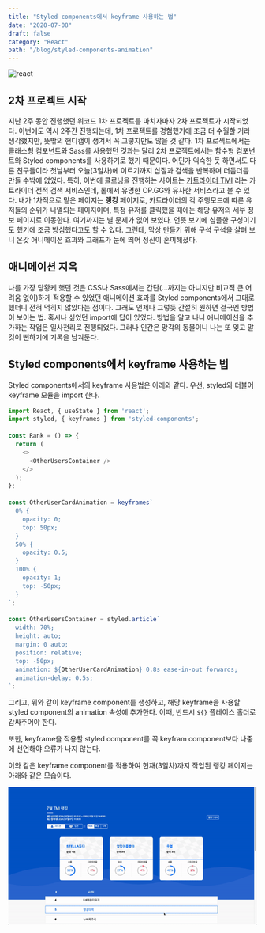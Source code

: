 ```yaml
---
title: "Styled components에서 keyframe 사용하는 법"
date: "2020-07-08"
draft: false
category: "React"
path: "/blog/styled-components-animation"
---
```


![react](https://jeonghwan-kim.github.io/assets/imgs/2018/07/16/react-logo.png)

## 2차 프로젝트 시작
지난 2주 동안 진행했던 위코드 1차 프로젝트를 마치자마자 2차 프로젝트가 시작되었다. 이번에도 역시 2주간 진행되는데, 1차 프로젝트를 경험했기에 조금 더 수월할 거라 생각했지만, 뜻밖의 핸디캡이 생겨서 꼭 그렇지만도 않을 것 같다.
1차 프로젝트에서는 클래스형 컴포넌트와 Sass를 사용했던 것과는 달리 2차 프로젝트에서는 함수형 컴포넌트와 Styled components를 사용하기로 했기 때문이다. 어딘가 익숙한 듯 하면서도 다른 친구들이라 첫날부터 오늘(3일차)에 이르기까지 삽질과 검색을 반복하며 더듬더듬 만들 수밖에 없었다.
특히, 이번에 클로닝을 진행하는 사이트는 [카트라이더 TMI](https://tmi.nexon.com/kart) 라는 카트라이더 전적 검색 서비스인데, 롤에서 유명한 OP.GG와 유사한 서비스라고 볼 수 있다.
내가 1차적으로 맡은 페이지는 **랭킹** 페이지로, 카트라이더의 각 주행모드에 따른 유저들의 순위가 나열되는 페이지이며, 특정 유저를 클릭했을 때에는 해당 유저의 세부 정보 페이지로 이동한다. 여기까지는 별 문제가 없어 보였다. 언뜻 보기에 심플한 구성이기도 했기에 조금 방심했다고도 할 수 있다. 그런데, 막상 만들기 위해 구석 구석을 살펴 보니 온갖 애니메이션 효과와 그래프가 눈에 띄어 정신이 혼미해졌다.

## 애니메이션 지옥
나를 가장 당황케 했던 것은 CSS나 Sass에서는 간단(...까지는 아니지만 비교적 큰 어려움 없이)하게 적용할 수 있었던 애니메이션 효과를 Styled components에서 그대로 했더니 전혀 먹히지 않았다는 점이다.
그래도 언제나 그렇듯 간절히 원하면 결국엔 방법이 보이는 법. 혹시나 싶었던 import에 답이 있었다. 방법을 알고 나니 애니메이션을 추가하는 작업은 일사천리로 진행되었다. 그러나 인간은 망각의 동물이니 나는 또 잊고 말 것이 뻔하기에 기록을 남겨둔다.

## Styled components에서 keyframe 사용하는 법
Styled components에서의 keyframe 사용법은 아래와 같다. 우선, styled와 더불어 keyframe 모듈을 import 한다.

```js
import React, { useState } from 'react';
import styled, { keyframes } from 'styled-components';

const Rank = () => {
  return (
    <>
      <OtherUsersContainer />
    </>
  );
};

const OtherUserCardAnimation = keyframes`
  0% {
    opacity: 0;
    top: 50px;
  }
  50% {
    opacity: 0.5;
  }
  100% {
    opacity: 1;
    top: -50px;
  }
`;

const OtherUsersContainer = styled.article`
  width: 70%;
  height: auto;
  margin: 0 auto;
  position: relative;
  top: -50px;
  animation: ${OtherUserCardAnimation} 0.8s ease-in-out forwards;
  animation-delay: 0.5s;
`;
```

그리고, 위와 같이 keyframe component를 생성하고, 해당 keyframe을 사용할 styled component의 animation 속성에 추가한다. 이때, 반드시 `${}` 플레이스 홀더로 감싸주어야 한다.

또한, keyframe을 적용할 styled component를 꼭 keyfram component보다 나중에 선언해야 오류가 나지 않는다.

이와 같은 keyframe component를 적용하여 현재(3일차)까지 작업된 랭킹 페이지는 아래와 같은 모습이다.

![kart rider tmi clone 3일차](../images/kart01.gif)